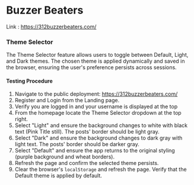 # Buzzer Beaters 
Link : https://312buzzerbeaters.com/

### Theme Selector
The Theme Selector feature allows users to toggle between Default, Light, and Dark themes. The chosen theme is applied dynamically and saved in the browser, ensuring the user's preference persists across sessions.

#### Testing Procedure
1. Navigate to the public deployment: https://312buzzerbeaters.com/
2. Register and Login from the Landing page.
3. Verify you are logged in and your username is displayed at the top
4. From the homepage locate the Theme Selector dropdown at the top right.
5. Select "Light" and ensure the background changes to white with black text (Pink Title still). The posts' border should be light gray.
6. Select "Dark" and ensure the background changes to dark gray with light text. The posts' border should be darker gray.
7. Select "Default" and ensure the app returns to the original styling (purple background and wheat borders).
8. Refresh the page and confirm the selected theme persists.
9. Clear the browser's `localStorage` and refresh the page. Verify that the Default theme is applied by default.

